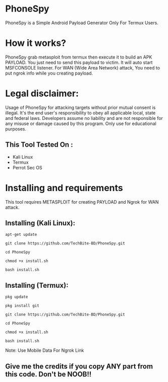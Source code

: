 # PhoneSpy
PhoneSpy is a Simple Android Payload Generator Only For Termux Users.

# How it works?
<p>PhoneSpy grab metasploit from termux then execute it to build an APK PAYLOAD. You just need to send this payload to victim. It will auto start MSFCONSOLE listener. For WAN (Wide Area Network) attack, You need to put ngrok info while you creating payload. </p>

# Legal disclaimer:
<p>Usage of PhoneSpy for attacking targets without prior mutual consent is illegal. It's the end user's responsibility to obey all applicable local, state and federal laws. Developers assume no liability and are not responsible for any misuse or damage caused by this program. Only use for educational purposes.</p>

## This Tool Tested On :
<ul>
  <li>Kali Linux</li>
  <li>Termux</li>
  <li>Perrot Sec OS</li>
</ul>

# Installing and requirements
<p>This tool requires METASPLOIT for creating PAYLOAD and Ngrok for WAN attack. 

## Installing (Kali Linux):

```
apt-get update

git clone https://github.com/TechBite-BD/PhoneSpy.git

cd PhoneSpy

chmod +x install.sh

bash install.sh
```


## Installing (Termux):

```
pkg update

pkg install git

git clone https://github.com/TechBite-BD/PhoneSpy.git

cd PhoneSpy

chmod +x install.sh

bash install.sh
```
Note: Use Mobile Data For Ngrok Link

## Give me the credits if you copy ANY part from this code. Don't be NOOB!!
